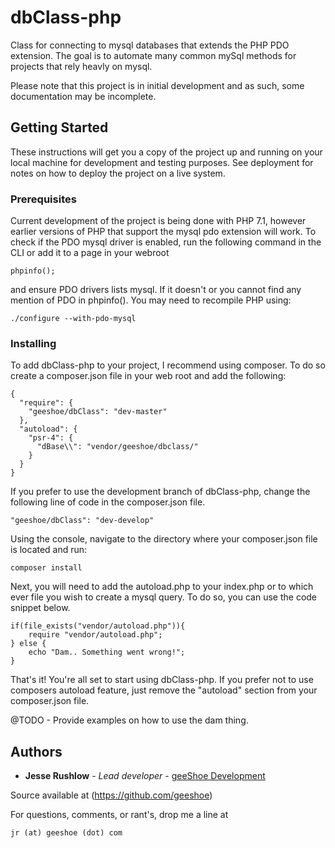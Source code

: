 # dbClass-php
Class for connecting to mysql databases that extends the PHP PDO extension. The goal is to automate many common mySql methods for projects that rely heavly on mysql.

Please note that this project is in initial development and as such, some documentation may be incomplete.

## Getting Started

These instructions will get you a copy of the project up and running on your local machine for development and testing purposes. See deployment for notes on how to deploy the project on a live system.

### Prerequisites

Current development of the project is being done with PHP 7.1, however earlier versions of PHP that support the mysql pdo extension will work. To check if the PDO mysql driver is enabled, run the following command in the CLI or add it to a page in your webroot

```
phpinfo();
```
and ensure PDO drivers lists mysql. If it doesn't or you cannot find any mention of PDO in phpinfo(). You may need to recompile PHP using:
```
./configure --with-pdo-mysql
```

### Installing

To add dbClass-php to your project, I recommend using composer. To do so create a composer.json file in your web root and add the following:
```
{
  "require": {
    "geeshoe/dbClass": "dev-master"
  },
  "autoload": {
    "psr-4": {
      "dBase\\": "vendor/geeshoe/dbclass/"
    }
  }
}
```
If you prefer to use the development branch of dbClass-php, change the following line of code in the composer.json file.

```
"geeshoe/dbClass": "dev-develop"
```

Using the console, navigate to the directory where your composer.json file is located and run:

```
composer install
```
Next, you will need to add the autoload.php to your index.php or to which ever file you wish to create a mysql query.
 To do so, you can use the code snippet below.
```
if(file_exists("vendor/autoload.php")){
    require "vendor/autoload.php";
} else {
    echo "Dam.. Something went wrong!";
}
```
That's it! You're all set to start using dbClass-php. If you prefer not to use composers autoload feature, just 
remove the "autoload" section from your composer.json file.

@TODO - Provide examples on how to use the dam thing.

## Authors

* **Jesse Rushlow** - *Lead developer* - [geeShoe Development](http://geeshoe.com)

Source available at (https://github.com/geeshoe)

For questions, comments, or rant's, drop me a line at 
```
jr (at) geeshoe (dot) com
```
